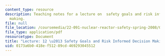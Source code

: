 ```yaml
---
content_type: resource
description: Teaching notes for a lecture on  safety goals and risk informed decision
  making.
file: null
file_location: /coursemedia/22-091-nuclear-reactor-safety-spring-2008/0173a6b0418ef51289cd469293045512_MIT22_091S08_lec12note.pdf
file_type: application/pdf
resourcetype: Document
title: "Lecture: 12 \u2013 Safety Goals and Risk Informed Decision Making"
uid: 0173a6b0-418e-f512-89cd-469293045512
---
```

